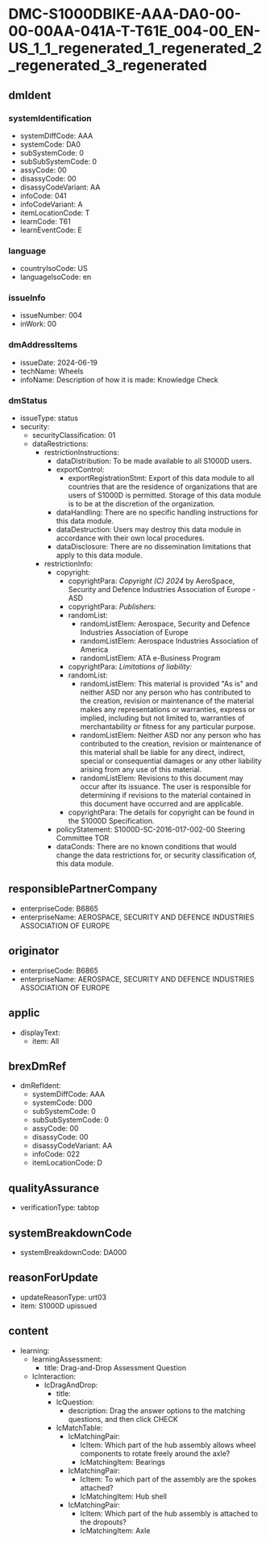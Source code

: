 # DMC-S1000DBIKE-AAA-DA0-00-00-00AA-041A-T-T61E_004-00_EN-US_1_1_regenerated_1_regenerated_2_regenerated_3_regenerated

## dmIdent

### systemIdentification
* systemDiffCode: AAA
* systemCode: DA0
* subSystemCode: 0
* subSubSystemCode: 0
* assyCode: 00
* disassyCode: 00
* disassyCodeVariant: AA
* infoCode: 041
* infoCodeVariant: A
* itemLocationCode: T
* learnCode: T61
* learnEventCode: E

### language
* countryIsoCode: US
* languageIsoCode: en

### issueInfo
* issueNumber: 004
* inWork: 00

### dmAddressItems
* issueDate: 2024-06-19
* techName: Wheels
* infoName: Description of how it is made: Knowledge Check

### dmStatus
* issueType: status
* security:
    * securityClassification: 01
    * dataRestrictions:
        * restrictionInstructions:
            * dataDistribution: To be made available to all S1000D users.
            * exportControl:
                * exportRegistrationStmt: Export of this data module to all countries that are the residence of organizations that are users of S1000D is permitted. Storage of this data module is to be at the discretion of the organization.
            * dataHandling: There are no specific handling instructions for this data module.
            * dataDestruction: Users may destroy this data module in accordance with their own local procedures.
            * dataDisclosure: There are no dissemination limitations that apply to this data module.
        * restrictionInfo:
            * copyright:
                * copyrightPara: *Copyright (C) 2024* by AeroSpace, Security and Defence Industries Association of Europe - ASD
                * copyrightPara: *Publishers:*
                * randomList:
                    * randomListElem: Aerospace, Security and Defence Industries Association of Europe
                    * randomListElem: Aerospace Industries Association of America
                    * randomListElem: ATA e-Business Program
                * copyrightPara: *Limitations of liability:*
                * randomList:
                    * randomListElem: This material is provided "As is" and neither ASD nor any person who has contributed to the creation, revision or maintenance of the material makes any representations or warranties, express or implied, including but not limited to, warranties of merchantability or fitness for any particular purpose.
                    * randomListElem: Neither ASD nor any person who has contributed to the creation, revision or maintenance of this material shall be liable for any direct, indirect, special or consequential damages or any other liability arising from any use of this material.
                    * randomListElem: Revisions to this document may occur after its issuance. The user is responsible for determining if revisions to the material contained in this document have occurred and are applicable.
                * copyrightPara: The details for copyright can be found in the S1000D Specification.
            * policyStatement: S1000D-SC-2016-017-002-00 Steering Committee TOR
            * dataConds: There are no known conditions that would change the data restrictions for, or security classification of, this data module.

## responsiblePartnerCompany
* enterpriseCode: B6865
* enterpriseName: AEROSPACE, SECURITY AND DEFENCE INDUSTRIES ASSOCIATION OF EUROPE

## originator
* enterpriseCode: B6865
* enterpriseName: AEROSPACE, SECURITY AND DEFENCE INDUSTRIES ASSOCIATION OF EUROPE

## applic
* displayText:
    * item: All

## brexDmRef
* dmRefIdent:
    * systemDiffCode: AAA
    * systemCode: D00
    * subSystemCode: 0
    * subSubSystemCode: 0
    * assyCode: 00
    * disassyCode: 00
    * disassyCodeVariant: AA
    * infoCode: 022
    * itemLocationCode: D

## qualityAssurance
* verificationType: tabtop

## systemBreakdownCode
* systemBreakdownCode: DA000

## reasonForUpdate
* updateReasonType: urt03
* item: S1000D upissued

## content
* learning:
    * learningAssessment:
        * title: Drag-and-Drop Assessment Question
    * lcInteraction:
        * lcDragAndDrop:
            * title: 
            * lcQuestion:
                * description: Drag the answer options to the matching questions, and then click CHECK
            * lcMatchTable:
                * lcMatchingPair:
                    * lcItem: Which part of the hub assembly allows wheel components to rotate freely around the axle?
                    * lcMatchingItem: Bearings
                * lcMatchingPair:
                    * lcItem: To which part of the assembly are the spokes attached?
                    * lcMatchingItem: Hub shell
                * lcMatchingPair:
                    * lcItem: Which part of the hub assembly is attached to the dropouts?
                    * lcMatchingItem: Axle